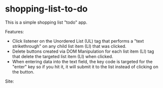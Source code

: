 # shopping-list-to-do
This is a simple shopping list "todo" app.  
  
  Features:  
  * Click listener on the Unordered List (UL) tag that performs a "text strikethrough" on any child list item (LI) that was clicked.  
  * Delete buttons created via DOM Manipulation for each list item (LI) tag that delete the targeted list item (LI) when clicked.  
  * When entering data into the text field, the key code is targeted for the "enter" key so if you hit it, it will submit it to the list instead of clicking on the button.  
  
  Site:  
  
